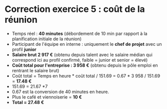 # Correction exercice 5 : coût de la réunion

- Temps réel : **40 minutes** (débordement de 10 min par rapport à la planification initiale de la réunion)
- Participant de l'équipe en interne : uniquement le **chef de projet** avec un profil **junior** 
- **Salaire brut 2 917 €** (obtenu depuis talent avec le salaire médian qui correspond ici au profil confirmé, faible = junior et senior = élevé)
- **Coût total pour l'entreprise : 3 958 €** (obtenu depuis le pôle emploi en rentrant le salaire brut)
- Coût total = Temps en heure * coût total / 151.69 = 0.67 * 3 958 / 151.69 = **17.48 €**
- 151.69 = 21.67 *7 
- 0.67 est la conversion de 40 minutes en heure.
- Plus le café et viennoiserie = **10 €**
- **Total = 27.48 €**
